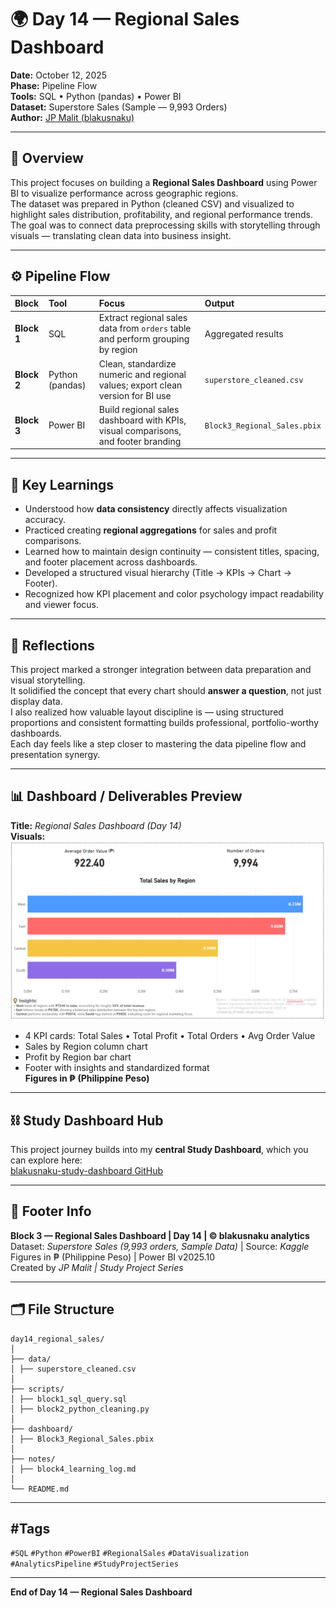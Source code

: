 # 🌍 Day 14 — Regional Sales Dashboard

**Date:** October 12, 2025  
**Phase:** Pipeline Flow  
**Tools:** SQL • Python (pandas) • Power BI  
**Dataset:** Superstore Sales (Sample — 9,993 Orders)  
**Author:** [JP Malit (blakusnaku)](https://github.com/blakusnaku)

---

## 🧩 Overview
This project focuses on building a **Regional Sales Dashboard** using Power BI to visualize performance across geographic regions.  
The dataset was prepared in Python (cleaned CSV) and visualized to highlight sales distribution, profitability, and regional performance trends.  
The goal was to connect data preprocessing skills with storytelling through visuals — translating clean data into business insight.

---

## ⚙️ Pipeline Flow

| Block | Tool | Focus | Output |
|:------|:-----|:------|:--------|
| **Block 1** | SQL | Extract regional sales data from `orders` table and perform grouping by region | Aggregated results |
| **Block 2** | Python (pandas) | Clean, standardize numeric and regional values; export clean version for BI use | `superstore_cleaned.csv` |
| **Block 3** | Power BI | Build regional sales dashboard with KPIs, visual comparisons, and footer branding | `Block3_Regional_Sales.pbix` |

---

## 🧠 Key Learnings
- Understood how **data consistency** directly affects visualization accuracy.  
- Practiced creating **regional aggregations** for sales and profit comparisons.  
- Learned how to maintain design continuity — consistent titles, spacing, and footer placement across dashboards.  
- Developed a structured visual hierarchy (Title → KPIs → Chart → Footer).  
- Recognized how KPI placement and color psychology impact readability and viewer focus.

---

## 💬 Reflections
This project marked a stronger integration between data preparation and visual storytelling.  
It solidified the concept that every chart should **answer a question**, not just display data.  
I also realized how valuable layout discipline is — using structured proportions and consistent formatting builds professional, portfolio-worthy dashboards.  
Each day feels like a step closer to mastering the data pipeline flow and presentation synergy.

---

## 📊 Dashboard / Deliverables Preview
**Title:** *Regional Sales Dashboard (Day 14)*  
**Visuals:**  
![Dashboard_Preview](assets/day14_regional_analysis_dashboard.png)
- 4 KPI cards: Total Sales • Total Profit • Total Orders • Avg Order Value  
- Sales by Region column chart  
- Profit by Region bar chart  
- Footer with insights and standardized format  
**Figures in ₱ (Philippine Peso)**  

---

## ⛓️ Study Dashboard Hub
This project journey builds into my **central Study Dashboard**, which you can explore here:  
[blakusnaku-study-dashboard GitHub](https://github.com/blakusnaku/blakusnaku-study-dashboard)

---

## 🧾 Footer Info
**Block 3 — Regional Sales Dashboard | Day 14 | © blakusnaku analytics**  
Dataset: *Superstore Sales (9,993 orders, Sample Data)* | Source: *Kaggle*  
Figures in ₱ (Philippine Peso) | Power BI v2025.10  
Created by *JP Malit | Study Project Series*

---

## 🗂️ File Structure
```
day14_regional_sales/
│
├── data/
│ ├── superstore_cleaned.csv
│
├── scripts/
│ ├── block1_sql_query.sql
│ ├── block2_python_cleaning.py
│
├── dashboard/
│ ├── Block3_Regional_Sales.pbix
│
├── notes/
│ ├── block4_learning_log.md
│
└── README.md
```
---

## #Tags
`#SQL` `#Python` `#PowerBI` `#RegionalSales` `#DataVisualization` `#AnalyticsPipeline` `#StudyProjectSeries`

---

**End of Day 14 — Regional Sales Dashboard**
